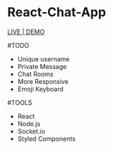 # React-Chat-App
[LIVE | DEMO](https://schude-chat-app.netlify.app/)


#TODO
- Unique username
- Private Message
- Chat Rooms
- More Responsive
- Emoji Keyboard

#TOOLS

- React
- Node.js
- Socket.io
- Styled Components
